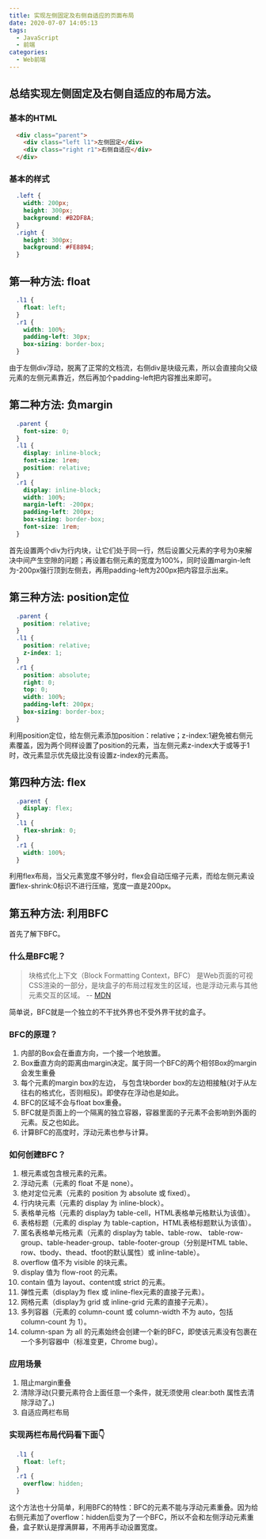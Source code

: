 ```yaml
---
title: 实现左侧固定及右侧自适应的页面布局
date: 2020-07-07 14:05:13
tags:
  - JavaScript
  - 前端
categories:
  - Web前端
---
```

## 总结实现左侧固定及右侧自适应的布局方法。

### 基本的HTML
```HTML
  <div class="parent">
    <div class="left l1">左侧固定</div>
    <div class="right r1">右侧自适应</div>
  </div>
```

### 基本的样式
```CSS
  .left {
    width: 200px;
    height: 300px;
    background: #B2DF8A;
  }
  .right {
    height: 300px;
    background: #FE8894;
  }
```

## 第一种方法: float
```CSS
  .l1 {
    float: left;
  }
  .r1 {
    width: 100%;
    padding-left: 30px;
    box-sizing: border-box;
  }
```
由于左侧div浮动，脱离了正常的文档流，右侧div是块级元素，所以会直接向父级元素的左侧元素靠近，然后再加个padding-left把内容推出来即可。

## 第二种方法: 负margin
```CSS
  .parent {
    font-size: 0;
  }
  .l1 {
    display: inline-block;
    font-size: 1rem;
    position: relative;
  }
  .r1 {
    display: inline-block;
    width: 100%;
    margin-left: -200px;
    padding-left: 200px;
    box-sizing: border-box;
    font-size: 1rem;
  }
```
首先设置两个div为行内块，让它们处于同一行，然后设置父元素的字号为0来解决中间产生空隙的问题；再设置右侧元素的宽度为100%，同时设置margin-left为-200px强行顶到左侧去，再用padding-left为200px把内容显示出来。

## 第三种方法: position定位
```CSS
  .parent {
    position: relative;
  }
  .l1 {
    position: relative;
    z-index: 1;
  }
  .r1 {
    position: absolute;
    right: 0;
    top: 0;
    width: 100%;
    padding-left: 200px;
    box-sizing: border-box;
  }
```
利用position定位，给左侧元素添加position：relative；z-index:1避免被右侧元素覆盖，因为两个同样设置了position的元素，当左侧元素z-index大于或等于1时，改元素显示优先级比没有设置z-index的元素高。

## 第四种方法: flex
```CSS
  .parent {
    display: flex;
  }
  .l1 {
    flex-shrink: 0;
  }
  .r1 {
    width: 100%;
  }
```
利用flex布局，当父元素宽度不够分时，flex会自动压缩子元素，而给左侧元素设置flex-shrink:0标识不进行压缩，宽度一直是200px。

## 第五种方法: 利用BFC
首先了解下BFC。

### 什么是BFC呢？
> 块格式化上下文（Block Formatting Context，BFC） 是Web页面的可视CSS渲染的一部分，是块盒子的布局过程发生的区域，也是浮动元素与其他元素交互的区域。 -- [MDN](https://developer.mozilla.org/zh-CN/docs/Web/Guide/CSS/Block_formatting_context)

简单说，BFC就是一个独立的不干扰外界也不受外界干扰的盒子。

### BFC的原理？
1. 内部的Box会在垂直方向，一个接一个地放置。
2. Box垂直方向的距离由margin决定。属于同一个BFC的两个相邻Box的margin会发生重叠
3. 每个元素的margin box的左边， 与包含块border box的左边相接触(对于从左往右的格式化，否则相反)。即使存在浮动也是如此。
4. BFC的区域不会与float box重叠。
5. BFC就是页面上的一个隔离的独立容器，容器里面的子元素不会影响到外面的元素。反之也如此。
6. 计算BFC的高度时，浮动元素也参与计算。

### 如何创建BFC？
1. 根元素或包含根元素的元素。
2. 浮动元素（元素的 float 不是 none）。
3. 绝对定位元素（元素的 position 为 absolute 或 fixed）。
4. 行内块元素（元素的 display 为 inline-block）。
5. 表格单元格（元素的 display为 table-cell，HTML表格单元格默认为该值）。
6. 表格标题（元素的 display 为 table-caption，HTML表格标题默认为该值）。
7. 匿名表格单元格元素（元素的 display为 table、table-row、 table-row-group、table-header-group、table-footer-group（分别是HTML table、row、tbody、thead、tfoot的默认属性）或 inline-table）。
8. overflow 值不为 visible 的块元素。
9. display 值为 flow-root 的元素。
10. contain 值为 layout、content或 strict 的元素。
11. 弹性元素（display为 flex 或 inline-flex元素的直接子元素）。
12. 网格元素（display为 grid 或 inline-grid 元素的直接子元素）。
13. 多列容器（元素的 column-count 或 column-width 不为 auto，包括 column-count 为 1）。
14. column-span 为 all 的元素始终会创建一个新的BFC，即使该元素没有包裹在一个多列容器中（标准变更，Chrome bug）。


### 应用场景
1. 阻止margin重叠
2. 清除浮动(只要元素符合上面任意一个条件，就无须使用 clear:both 属性去清除浮动了。)
3. 自适应两栏布局

### 实现两栏布局代码看下面👇
```CSS
  .l1 {
    float: left;
  }
  .r1 {
    overflow: hidden;
  }
```
这个方法也十分简单，利用BFC的特性：BFC的元素不能与浮动元素重叠。因为给右侧元素加了overflow：hidden后变为了一个BFC，所以不会和左侧浮动元素重叠，盒子默认是撑满屏幕，不用再手动设置宽度。